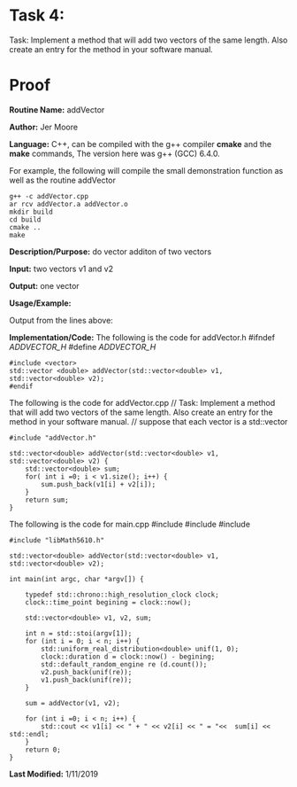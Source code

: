 # Task 4: 
Task: Implement a method that will add two vectors of the same length. Also create an entry for the method in your software manual.
# Proof

**Routine Name:**          addVector 

**Author:** Jer Moore

**Language:** C++, can be compiled with the g++ compiler **cmake** and the **make** commands, The version here was g++ (GCC) 6.4.0.

For example, the following will compile the small demonstration function as well as the routine addVector

    g++ -c addVector.cpp
	ar rcv addVector.a addVector.o
	mkdir build
	cd build
	cmake ..
	make



**Description/Purpose:** do vector additon of two vectors 

**Input:**  two vectors v1 and v2 

**Output:** one vector 

**Usage/Example:**

Output from the lines above:

**Implementation/Code:** The following is the code for addVector.h
	#ifndef _ADDVECTOR_H_
	#define _ADDVECTOR_H_

	#include <vector>
	std::vector <double> addVector(std::vector<double> v1, std::vector<double> v2);
	#endif
The following is the code for addVector.cpp
	//  Task: Implement a method that will add two vectors of the same length. Also create an entry for the method in your software manual.
	//  suppose that each vector is a std::vector

	#include "addVector.h"

	std::vector<double> addVector(std::vector<double> v1, std::vector<double> v2) {
		std::vector<double> sum;
		for( int i =0; i < v1.size(); i++) {
			sum.push_back(v1[i] + v2[i]);
		}
		return sum;
	}
The following is the code for main.cpp
	#include <iostream>
	#include <chrono>
	#include <random>

	#include "libMath5610.h"

	std::vector<double> addVector(std::vector<double> v1, std::vector<double> v2);

	int main(int argc, char *argv[]) {
		
		typedef std::chrono::high_resolution_clock clock;
		clock::time_point begining = clock::now();

		std::vector<double> v1, v2, sum;

		int n = std::stoi(argv[1]);
		for (int i = 0; i < n; i++) {
			std::uniform_real_distribution<double> unif(1, 0);
			clock::duration d = clock::now() - begining;
			std::default_random_engine re (d.count());
			v2.push_back(unif(re));
			v1.push_back(unif(re));
		}

		sum = addVector(v1, v2);

		for (int i =0; i < n; i++) {
			std::cout << v1[i] << " + " << v2[i] << " = "<<  sum[i] << std::endl;
		}
		return 0;
	}

**Last Modified:** 1/11/2019

